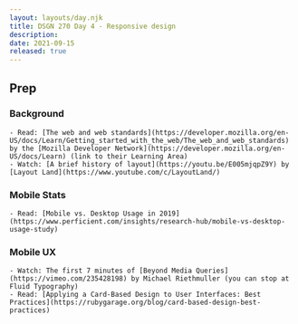 ```yaml
---
layout: layouts/day.njk
title: DSGN 270 Day 4 - Responsive design
description: 
date: 2021-09-15
released: true
---
```


## Prep
### Background
    - Read: [The web and web standards](https://developer.mozilla.org/en-US/docs/Learn/Getting_started_with_the_web/The_web_and_web_standards) by the [Mozilla Developer Network](https://developer.mozilla.org/en-US/docs/Learn) (link to their Learning Area)
    - Watch: [A brief history of layout](https://youtu.be/E005mjqpZ9Y) by [Layout Land](https://www.youtube.com/c/LayoutLand/)

### Mobile Stats
    - Read: [Mobile vs. Desktop Usage in 2019](https://www.perficient.com/insights/research-hub/mobile-vs-desktop-usage-study)

### Mobile UX
    - Watch: The first 7 minutes of [Beyond Media Queries](https://vimeo.com/235428198) by Michael Riethmuller (you can stop at Fluid Typography)
    - Read: [Applying a Card-Based Design to User Interfaces: Best Practices](https://rubygarage.org/blog/card-based-design-best-practices)